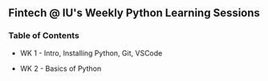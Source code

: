 ## Fintech @ IU's Weekly Python Learning Sessions

### Table of Contents 

- WK 1 - Intro, Installing Python, Git, VSCode

- WK 2 - Basics of Python
